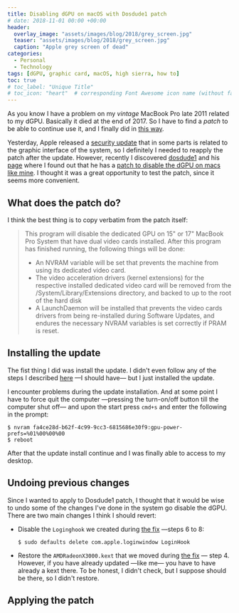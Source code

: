 ```yaml
---
title: Disabling dGPU on macOS with Dosdude1 patch
# date: 2018-11-01 00:00 +00:00
header: 
  overlay_image: "assets/images/blog/2018/grey_screen.jpg"
  teaser: "assets/images/blog/2018/grey_screen.jpg"
  caption: "Apple grey screen of dead"
categories: 
  - Personal
  - Technology
tags: [dGPU, graphic card, macOS, high sierra, how to]
toc: true
# toc_label: "Unique Title"
# toc_icon: "heart"  # corresponding Font Awesome icon name (without fa prefix)
---
```


As you know I have a problem on my *vintage* MacBook Pro late 2011 related to my dGPU. Basically it died at the end of 2017. So I have to find a *patch* to be able to continue use it, and I finally did in [this way](/blog/2017/12/11/disconnecting-the-dgpu-in-a-late-2011-macbook-pro-third-way/). 

Yesterday, Apple released a [security update](https://support.apple.com/en-us/HT209193) that in some parts is related to the graphic interface of the system, so I definitely I needed to reapply the patch after the update. However, recently I discovered [dosdude1](https://twitter.com/dosdude1?lang=en) and his [page](http://dosdude1.com) where I found out that he has a [patch to disable the dGPU on macs like mine](http://dosdude1.com/gpudisable/). I thought it was a great opportunity to test the patch, since it seems more convenient. 

## What does the patch do? 

I think the best thing is to copy verbatim from the patch itself: 

> This program will disable the dedicated GPU on 15" or 17" MacBook Pro System that have dual video cards installed. After this program has finished running, the following things will be done: 
>
> - An NVRAM variable will be set that prevents the machine from using its dedicated video card. 
> - The video acceleration drivers (kernel extensions) for the respective installed dedicated video card will be removed from the /System/Library/Extensions directory, and backed to up to the root of the hard disk
> - A LaunchDaemon will be installed that prevents the video cards drivers from being re-installed during Software Updates, and endures the necessary NVRAM variables is set correctly if PRAM is reset. 

## Installing the update

The fist thing I did was install the update. I didn't even follow any of the steps I described [here](/blog/2017/12/11/disconnecting-the-dgpu-in-a-late-2011-macbook-pro-third-way/#in-case-you-have-to-update) —I should have— but I just installed the update. 

I encounter problems during the update installation. And at some point I have to force quit the computer —pressing the turn-on/off button till the computer shut off— and upon the start press `cmd+s` and enter the following in the prompt: 

```shell
$ nvram fa4ce28d-b62f-4c99-9cc3-6815686e30f9:gpu-power-prefs=%01%00%00%00
$ reboot
```

After that the update install continue and I was finally able to access to my desktop. 

## Undoing previous changes

Since I wanted to apply to Dosdude1 patch, I thought that it would be wise to undo some of the changes I've done in the system go disable the dGPU. There are two main changes I think I should revert: 

- Disable the `Loginghook` we created during [the fix](/blog/2017/12/11/disconnecting-the-dgpu-in-a-late-2011-macbook-pro-third-way/#the-fix) —steps 6 to 8: 

  ```shell
  $ sudo defaults delete com.apple.loginwindow LoginHook
  ```

- Restore the `AMDRadeonX3000.kext` that we moved during [the fix](/blog/2017/12/11/disconnecting-the-dgpu-in-a-late-2011-macbook-pro-third-way/#the-fix) — step 4. However, if you have already updated —like me— you have to have already a kext there. To be honest, I didn't check, but I suppose should be there, so I didn't restore. 

## Applying the patch





